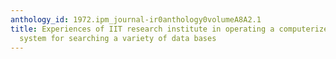 ```yaml
---
anthology_id: 1972.ipm_journal-ir0anthology0volumeA8A2.1
title: Experiences of IIT research institute in operating a computerized retrieval
  system for searching a variety of data bases
---
```

